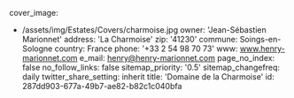 cover_image:
  - /assets/img/Estates/Covers/charmoise.jpg
owner: 'Jean-Sébastien Marionnet'
address: 'La Charmoise'
zip: '41230'
commune: Soings-en-Sologne
country: France
phone: '+33 2 54 98 70 73'
www: www.henry-marionnet.com
e_mail: henry@henry-marionnet.com
page_no_index: false
no_follow_links: false
sitemap_priority: '0.5'
sitemap_changefreq: daily
twitter_share_setting: inherit
title: 'Domaine de la Charmoise'
id: 287dd903-677a-49b7-ae82-b82c1c040bfa
